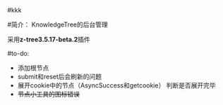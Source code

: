 #kkk

#简介：
KnowledgeTree的后台管理

采用**z-tree3.5.17-beta.2**插件

#to-do:
- 添加根节点
- submit和reset后会刷新的问题
- 展开cookie中的节点（AsyncSuccess和getcookie）
        判断是否展开完毕
- ~~节点小工具的图标错误~~
